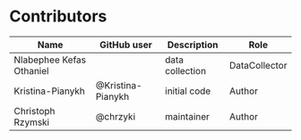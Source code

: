 # Contributors

Name | GitHub user | Description | Role
--- | --- | --- | ---
Nlabephee Kefas Othaniel | | data collection | DataCollector
Kristina-Pianykh | @Kristina-Pianykh  | initial code | Author
Christoph Rzymski | @chrzyki  | maintainer | Author
